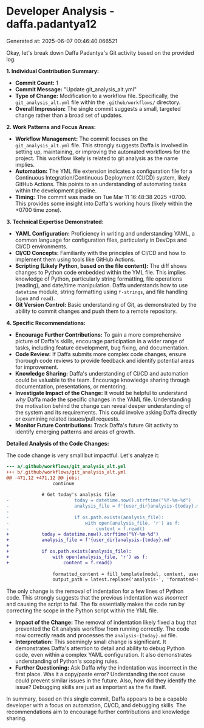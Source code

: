 # Developer Analysis - daffa.padantya12
Generated at: 2025-06-07 00:46:40.066521

Okay, let's break down Daffa Padantya's Git activity based on the provided log.

**1. Individual Contribution Summary:**

*   **Commit Count:** 1
*   **Commit Message:** "Update git\_analysis\_alt.yml"
*   **Type of Change:** Modification to a workflow file.  Specifically, the `git_analysis_alt.yml` file within the `.github/workflows/` directory.
*   **Overall Impression:**  The single commit suggests a small, targeted change rather than a broad set of updates.

**2. Work Patterns and Focus Areas:**

*   **Workflow Management:** The commit focuses on the `git_analysis_alt.yml` file. This strongly suggests Daffa is involved in setting up, maintaining, or improving the automated workflows for the project. This workflow likely is related to git analysis as the name implies.
*   **Automation:** The YML file extension indicates a configuration file for a Continuous Integration/Continuous Deployment (CI/CD) system, likely GitHub Actions. This points to an understanding of automating tasks within the development pipeline.
*   **Timing:** The commit was made on Tue Mar 11 16:48:38 2025 +0700.  This provides some insight into Daffa's working hours (likely within the +0700 time zone).

**3. Technical Expertise Demonstrated:**

*   **YAML Configuration:**  Proficiency in writing and understanding YAML, a common language for configuration files, particularly in DevOps and CI/CD environments.
*   **CI/CD Concepts:** Familiarity with the principles of CI/CD and how to implement them using tools like GitHub Actions.
*   **Scripting (Likely Python, based on the file content):** The diff shows changes to Python code embedded within the YML file. This implies knowledge of Python, particularly string formatting, file operations (reading), and date/time manipulation. Daffa understands how to use `datetime` module, string formatting using `f-strings`, and file handling (`open` and `read`).
*   **Git Version Control:** Basic understanding of Git, as demonstrated by the ability to commit changes and push them to a remote repository.

**4. Specific Recommendations:**

*   **Encourage Further Contributions:**  To gain a more comprehensive picture of Daffa's skills, encourage participation in a wider range of tasks, including feature development, bug fixing, and documentation.
*   **Code Review:**  If Daffa submits more complex code changes, ensure thorough code reviews to provide feedback and identify potential areas for improvement.
*   **Knowledge Sharing:** Daffa's understanding of CI/CD and automation could be valuable to the team. Encourage knowledge sharing through documentation, presentations, or mentoring.
*   **Investigate Impact of the Change:**  It would be helpful to understand *why* Daffa made the specific changes in the YAML file.  Understanding the motivation behind the change can reveal deeper understanding of the system and its requirements.  This could involve asking Daffa directly or examining related issues/pull requests.
*   **Monitor Future Contributions:** Track Daffa's future Git activity to identify emerging patterns and areas of growth.

**Detailed Analysis of the Code Changes:**

The code change is very small but impactful. Let's analyze it:

```diff
--- a/.github/workflows/git_analysis_alt.yml
+++ b/.github/workflows/git_analysis_alt.yml
@@ -471,12 +471,12 @@ jobs:
                 continue
 
             # Get today's analysis file
-                        today = datetime.now().strftime("%Y-%m-%d")
-                        analysis_file = f'{user_dir}analysis-{today}.md'
-                        
-                        if os.path.exists(analysis_file):
-                            with open(analysis_file, 'r') as f:
-                                content = f.read()
+            today = datetime.now().strftime("%Y-%m-%d")
+            analysis_file = f'{user_dir}analysis-{today}.md'
+            
+            if os.path.exists(analysis_file):
+                with open(analysis_file, 'r') as f:
+                    content = f.read()
                 
                 formatted_content = fill_template(model, content, username)
                 output_path = latest.replace('analysis-', 'formatted-analysis-')
```

The only change is the removal of indentation for a few lines of Python code. This strongly suggests that the previous indentation was *incorrect* and causing the script to fail. The fix essentially makes the code run by correcting the scope in the Python script within the YML file.

*   **Impact of the Change:** The removal of indentation likely fixed a bug that prevented the Git analysis workflow from running correctly.  The code now correctly reads and processes the `analysis-{today}.md` file.
*   **Interpretation:** This seemingly small change is significant.  It demonstrates Daffa's attention to detail and ability to debug Python code, even within a complex YAML configuration. It also demonstrates understanding of Python's scoping rules.
*   **Further Questioning:** Ask Daffa *why* the indentation was incorrect in the first place. Was it a copy/paste error?  Understanding the root cause could prevent similar issues in the future.  Also, how did they identify the issue?  Debugging skills are just as important as the fix itself.

In summary, based on this single commit, Daffa appears to be a capable developer with a focus on automation, CI/CD, and debugging skills. The recommendations aim to encourage further contributions and knowledge sharing.
